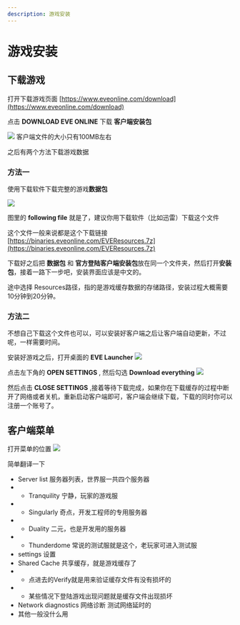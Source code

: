 ```yaml
---
description: 游戏安装
---
```


# 游戏安装

## 下载游戏

打开下载游戏页面 [https://www.eveonline.com/download](https://www.eveonline.com/download)

点击 **DOWNLOAD EVE ONLINE** 下载 **客户端安装包**

![](https://github.com/luffe0601/eve-egg/tree/c29c1f6001973ee99fcd1caf6dfb62826254cb2d/.gitbook/img/setup_download.jpg) 客户端文件的大小只有100MB左右

之后有两个方法下载游戏数据

### 方法一

使用下载软件下载完整的游戏**数据包**

![](https://github.com/luffe0601/eve-egg/tree/c29c1f6001973ee99fcd1caf6dfb62826254cb2d/.gitbook/img/setup_followingfile.jpg)

图里的 **following file** 就是了，建议你用下载软件（比如迅雷）下载这个文件

这个文件一般来说都是这个下载链接 [https://binaries.eveonline.com/EVEResources.7z](https://binaries.eveonline.com/EVEResources.7z)

下载好之后把 **数据包** 和 **官方登陆客户端安装包**放在同一个文件夹，然后打开**安装包**，接着一路下一步吧，安装界面应该是中文的。

途中选择 Resources路径，指的是游戏缓存数据的存储路径，安装过程大概需要10分钟到20分钟。

### 方法二

不想自己下载这个文件也可以，可以安装好客户端之后让客户端自动更新，不过呢，一样需要时间。

安装好游戏之后，打开桌面的 **EVE Launcher** ![](https://github.com/luffe0601/eve-egg/tree/c29c1f6001973ee99fcd1caf6dfb62826254cb2d/.gitbook/img/setup_launcher.jpg)

点击左下角的 **OPEN SETTINGS** , 然后勾选 **Download everything** ![](https://github.com/luffe0601/eve-egg/tree/c29c1f6001973ee99fcd1caf6dfb62826254cb2d/.gitbook/img/setup_settings.jpg)

然后点击 **CLOSE SETTINGS** ,接着等待下载完成，如果你在下载缓存的过程中断开了网络或者关机，重新启动客户端即可，客户端会继续下载，下载的同时你可以注册一个账号了。

## 客户端菜单

打开菜单的位置 ![](https://github.com/luffe0601/eve-egg/tree/c29c1f6001973ee99fcd1caf6dfb62826254cb2d/.gitbook/img/setup_setmenu.jpg)

简单翻译一下

* Server list 服务器列表，世界服一共四个服务器
* * Tranquility 宁静，玩家的游戏服
* * Singularly 奇点，开发工程师的专用服务器
* * Duality 二元，也是开发用的服务器
* * Thunderdome 常说的测试服就是这个，老玩家可进入测试服
* settings 设置
* Shared Cache 共享缓存，就是游戏缓存了
* * 点进去的Verify就是用来验证缓存文件有没有损坏的
* * 某些情况下登陆游戏出现问题就是缓存文件出现损坏
* Network diagnostics 网络诊断 测试网络延时的
* 其他一般没什么用

